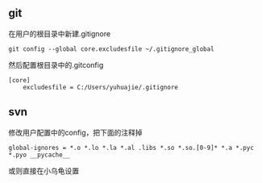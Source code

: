 ## git  

在用户的根目录中新建.gitignore

```shell
git config --global core.excludesfile ~/.gitignore_global
```  

然后配置根目录中的.gitconfig

```
[core]
	excludesfile = C:/Users/yuhuajie/.gitignore
``` 


## svn  

修改用户配置中的config，把下面的注释掉  

```
global-ignores = *.o *.lo *.la *.al .libs *.so *.so.[0-9]* *.a *.pyc *.pyo __pycache__
```

或则直接在小乌龟设置
